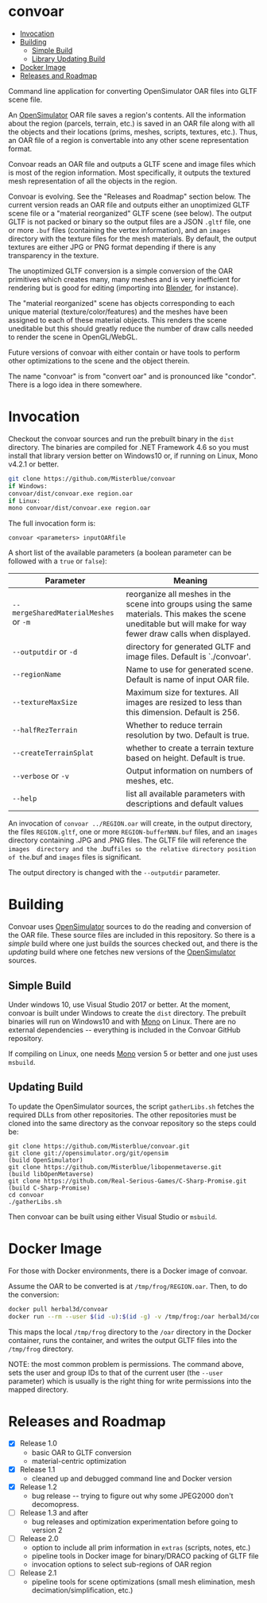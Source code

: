 # convoar

* [Invocation](https://github.com/Misterblue/convoar#invocation)
* [Building](https://github.com/Misterblue/convoar#building)
  * [Simple Build](https://github.com/Misterblue/convoar#simple-build)
  * [Library Updating Build](https://github.com/Misterblue/convoar#update-build)
* [Docker Image](https://github.com/Misterblue/convoar#docker-image)
* [Releases and Roadmap](https://github.com/Misterblue/convoar#releases-and-roadmap)

Command line application for converting OpenSimulator OAR files into GLTF scene file.

An [OpenSimulator] OAR file saves a region's contents.
All the information about the region (parcels, terrain, etc.)
is saved in an OAR file along with
all the objects and their locations (prims, meshes, scripts, textures, etc.).
Thus, an OAR file of a region is convertable into any other scene
representation format.

Convoar reads an OAR file and outputs a GLTF scene and image files
which is most of the region information.
Most specifically, it outputs the textured mesh representation of
all the objects in the region.

Convoar is evolving.
See the "Releases and Roadmap" section below.
The current version reads an OAR file and outputs either an unoptimized GLTF
scene file or a "material reorganized" GLTF scene (see below).
The output GLTF is not packed or binary
so the output files are a JSON `.gltf` file, one or more `.buf` files
(containing the vertex information), and an `images` directory with
the texture files for the mesh materials. By default, the output textures
are either JPG or PNG format depending if there is any transparency
in the texture.

The unoptimized GLTF conversion is a simple conversion of the OAR primitives
which creates many, many meshes and is very inefficient for rendering but
is good for editing (importing into [Blender], for instance).

The "material reorganized" scene has objects corresponding to each
unique material (texture/color/features) and the meshes have been
assigned to each of these material objects.
This renders the scene uneditable but this should greatly reduce
the number of draw calls needed to render the scene in OpenGL/WebGL.

Future versions of convoar with either contain or have tools to
perform other optimizations to the scene and the object therein.

The name "convoar" is from "convert oar" and is pronounced like "condor".
There is a logo idea in there somewhere.

# Invocation

Checkout the convoar sources and run the prebuilt binary in the `dist` directory.
The binaries are compiled for .NET Framework 4.6 so you must install that
library version better on Windows10 or, if running on Linux, Mono v4.2.1
or better.

```bash
git clone https://github.com/Misterblue/convoar
if Windows:
convoar/dist/convoar.exe region.oar
if Linux:
mono convoar/dist/convoar.exe region.oar
```

The full invocation form is:

    convoar <parameters> inputOARfile

A short list of the available parameters (a boolean parameter can be followed with
a `true` or `false`):

Parameter  | Meaning
---------- | ----------
`--mergeSharedMaterialMeshes` or `-m` | reorganize all meshes in the scene into groups using the same materials. This makes the scene uneditable but will make for way fewer draw calls when displayed.
 `--outputdir` or `-d` | directory for generated GLTF and image files. Default is `./convoar'.
 `--regionName` | Name to use for generated scene. Default is name of input OAR file.
 `--textureMaxSize` | Maximum size for textures. All images are resized to less than this dimension. Default is 256.
 `--halfRezTerrain` | Whether to reduce terrain resolution by two. Default is true.
 `--createTerrainSplat` | whether to create a terrain texture based on height. Default is true.
 `--verbose` or `-v` | Output information on numbers of meshes, etc.
 `--help` | list all available parameters with descriptions and default values

An invocation of `convoar ../REGION.oar` will create, in the output directory,
the files `REGION.gltf`, one or more `REGION-bufferNNN.buf` files, and an
`images` directory containing .JPG and .PNG files. The GLTF file will reference
the `images  directory and the `.buf` files so the relative directory
position of the `.buf   and `images` files is significant.

The output directory is changed with the `--outputdir` parameter.

# Building

Convoar uses [OpenSimulator] sources to do the reading and conversion of the
OAR file. These source files are included in this repository. So there is a *simple*
build where one just builds the sources checked out, and there is the *updating* build
where one fetches new versions of the [OpenSimulator] sources.

## Simple Build

Under windows 10, use Visual Studio 2017 or better. At the moment, convoar is
built under Windows to create the `dist` directory.
The prebuilt binaries will run on Windows10 and with [Mono] on Linux.
There are no external dependencies --
everything is included in the Convoar GitHub repository.

If compiling on Linux, one needs [Mono] version 5 or better and one
just uses `msbuild`.

## Updating Build

To update the OpenSimulator sources, the script `gatherLibs.sh` fetches the
required DLLs from other repositories. The other repositories must be cloned
into the same directory as the convoar repository so the steps could be:

```
git clone https://github.com/Misterblue/convoar.git
git clone git://opensimulator.org/git/opensim
(build OpenSimulator)
git clone https://github.com/Misterblue/libopenmetaverse.git
(build libOpenMetaverse)
git clone https://github.com/Real-Serious-Games/C-Sharp-Promise.git
(build C-Sharp-Promise)
cd convoar
./gatherLibs.sh
```

Then convoar can be built using either Visual Studio or `msbuild`.

# Docker Image

For those with Docker environments, there is a Docker image of convoar.

Assume the OAR to be converted is at `/tmp/frog/REGION.oar`.
Then, to do the conversion:

```bash
docker pull herbal3d/convoar
docker run --rm --user $(id -u):$(id -g) -v /tmp/frog:/oar herbal3d/convoar REGION.oar
```

This maps the local `/tmp/frog` directory to the `/oar` directory in
the Docker container, runs the container, and writes the output GLTF files
into the `/tmp/frog` directory.

NOTE: the most common problem is permissions. The command above, sets the
user and group IDs to that of the current user (the `--user` parameter)
which is usually is the right thing for write permissions into the mapped directory.

# Releases and Roadmap

- [x] Release 1.0
    * basic OAR to GLTF conversion
    * material-centric optimization
- [x] Release 1.1
    * cleaned up and debugged command line and Docker version
- [x] Release 1.2
    * bug release -- trying to figure out why some JPEG2000 don't decomopress.
- [ ] Release 1.3 and after
    * bug releases and optimization experimentation before going to version 2
- [ ] Release 2.0
    * option to include all prim information in `extras` (scripts, notes, etc.)
    * pipeline tools in Docker image for binary/DRACO packing of GLTF file
    * invocation options to select sub-regions of OAR region
- [ ] Release 2.1
    * pipeline tools for scene optimizations (small mesh elimination, mesh decimation/simplification, etc.)

[OpenSimulator]: http://opensimulator.org
[Mono]: http://www.mono-project.com/
[Blender]: https://www.blender.org/


